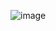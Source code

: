 ![image](https://github.com/drlinggg/drlinggg/assets/124909828/f5615b74-4dac-419f-9d48-7e3870fc8389)
